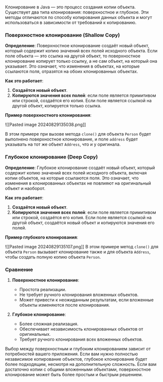 Клонирование в Java — это процесс создания копии объекта. Существует два типа клонирования: поверхностное и глубокое. Эти методы отличаются по способу копирования данных объекта и могут использоваться в зависимости от требований к копированию.

### Поверхностное клонирование (Shallow Copy)

**Определение**: Поверхностное клонирование создаёт новый объект, который содержит копию значений всех полей исходного объекта. Если поле объекта — это ссылка на другой объект, то поверхностное клонирование копирует только ссылку, а не сам объект, на который она указывает. Это означает, что изменения в объектах, на которые ссылаются поля, отразятся на обоих клонированных объектах.

**Как это работает**:

1. **Создаётся новый объект**.
2. **Копируются значения всех полей**: если поле является примитивом или строкой, создаётся его копия. Если поле является ссылкой на другой объект, копируется только ссылка.

**Пример поверхностного клонирования**:

![[Pasted image 20240829135038.png]]

В этом примере при вызове метода `clone()` для объекта `Person` будет выполнено поверхностное клонирование, и поле `address` будет указывать на тот же объект `Address`, что и у оригинала.

### Глубокое клонирование (Deep Copy)

**Определение**: Глубокое клонирование создаёт новый объект, который содержит копию значений всех полей исходного объекта, включая копии объектов, на которые ссылаются поля. Это означает, что изменения в клонированных объектах не повлияют на оригинальный объект и наоборот.

**Как это работает**:

1. **Создаётся новый объект**.
2. **Копируются значения всех полей**: если поле является примитивом или строкой, создаётся его копия. Если поле является ссылкой на другой объект, создаётся новый объект и копируются значения его полей.

**Пример глубокого клонирования**:

![[Pasted image 20240829135107.png]]
В этом примере метод `clone()` для объекта `Person` вызывает клонирование также и для объекта `Address`, чтобы создать полную копию объекта `Person`.

### Сравнение

1. **Поверхностное клонирование**:
    
    - Простота реализации.
    - Не требует ручного клонирования вложенных объектов.
    - Может привести к неожиданным результатам, если вложенные объекты изменяются после клонирования.
2. **Глубокое клонирование**:
    
    - Более сложная реализация.
    - Обеспечивает независимость клонированных объектов от оригинальных.
    - Требует ручного клонирования всех вложенных объектов.

Выбор между поверхностным и глубоким клонированием зависит от потребностей вашего приложения. Если вам нужно полностью независимое копирование объектов, глубокое клонирование будет более подходящим, несмотря на дополнительную сложность. Если вам достаточно копии с общими вложенными объектами, поверхностное клонирование может быть более простым и быстрым решением.
